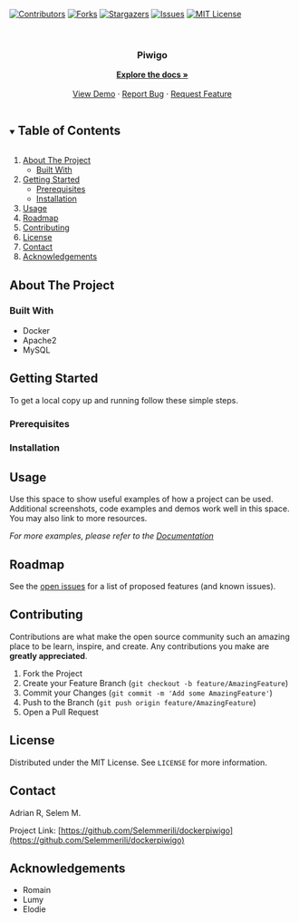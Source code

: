 

[![Contributors][contributors-shield]][contributors-url]
[![Forks][forks-shield]][forks-url]
[![Stargazers][stars-shield]][stars-url]
[![Issues][issues-shield]][issues-url]
[![MIT License][license-shield]][license-url]

<!-- PROJECT LOGO -->
<br />

  <h3 align="center">Piwigo</h3>

  <p align="center">
    <!-- <br /> -->
    <a href="https://github.com/Selemmerili/dockerpiwigo"><strong>Explore the docs »</strong></a>
    <br />
    <br />
    <a href="https://github.com/Selemmerili/dockerpiwigo">View Demo</a>
    ·
    <a href="https://github.com/Selemmerili/dockerpiwigo/issues">Report Bug</a>
    ·
    <a href="https://github.com/Selemmerili/dockerpiwigo/issues">Request Feature</a>
  </p>

<!-- TABLE OF CONTENTS -->
<details open="open">
  <summary><h2 style="display: inline-block">Table of Contents</h2></summary>
  <ol>
    <li>
      <a href="#about-the-project">About The Project</a>
      <ul>
        <li><a href="#built-with">Built With</a></li>
      </ul>
    </li>
    <li>
      <a href="#getting-started">Getting Started</a>
      <ul>
        <li><a href="#prerequisites">Prerequisites</a></li>
        <li><a href="#installation">Installation</a></li>
      </ul>
    </li>
    <li><a href="#usage">Usage</a></li>
    <li><a href="#roadmap">Roadmap</a></li>
    <li><a href="#contributing">Contributing</a></li>
    <li><a href="#license">License</a></li>
    <li><a href="#contact">Contact</a></li>
    <li><a href="#acknowledgements">Acknowledgements</a></li>
  </ol>
</details>

<!-- ABOUT THE PROJECT -->

## About The Project




### Built With

- []()Docker
- []()Apache2
- []()MySQL


<!-- GETTING STARTED -->

## Getting Started

To get a local copy up and running follow these simple steps.

### Prerequisites


### Installation


<!-- USAGE EXAMPLES -->

## Usage

Use this space to show useful examples of how a project can be used. Additional screenshots, code examples and demos work well in this space. You may also link to more resources.

_For more examples, please refer to the [Documentation](https://example.com)_

<!-- ROADMAP -->

## Roadmap

See the [open issues](https://github.com/sSelemmerili/dockerpiwigo/issues) for a list of proposed features (and known issues).

<!-- CONTRIBUTING -->

## Contributing

Contributions are what make the open source community such an amazing place to be learn, inspire, and create. Any contributions you make are **greatly appreciated**.

1. Fork the Project
2. Create your Feature Branch (`git checkout -b feature/AmazingFeature`)
3. Commit your Changes (`git commit -m 'Add some AmazingFeature'`)
4. Push to the Branch (`git push origin feature/AmazingFeature`)
5. Open a Pull Request

<!-- LICENSE -->

## License

Distributed under the MIT License. See `LICENSE` for more information.

<!-- CONTACT -->

## Contact

Adrian R, Selem M.

Project Link: [https://github.com/Selemmerili/dockerpiwigo](https://github.com/Selemmerili/dockerpiwigo)

<!-- ACKNOWLEDGEMENTS -->

## Acknowledgements

- []()Romain
- []()Lumy
- []()Elodie

<!-- MARKDOWN LINKS & IMAGES -->
<!-- https://www.markdownguide.org/basic-syntax/#reference-style-links -->

[contributors-shield]: https://img.shields.io/github/contributors/Selemmerili/dockerpiwigo.svg?style=for-the-badge
[contributors-url]: https://github.com/Selemmerili/dockerpiwigo/graphs/contributors
[forks-shield]: https://img.shields.io/github/forks/Selemmerili/dockerpiwigo.svg?style=for-the-badge
[forks-url]: https://github.com/Selemmerili/dockerpiwigo/network/members
[stars-shield]: https://img.shields.io/github/stars/Selemmerili/dockerpiwigo.svg?style=for-the-badge
[stars-url]: https://github.com/Selemmerili/dockerpiwigo/stargazers
[issues-shield]: https://img.shields.io/github/issues/Selemmerili/dockerpiwigo.svg?style=for-the-badge
[issues-url]: https://github.com/Selemmerili/dockerpiwigo/issues
[license-shield]: https://img.shields.io/github/license/Selemmerili/dockerpiwigo.svg?style=for-the-badge
[license-url]: https://github.com/Selemmerili/dockerpiwigo/blob/main/LICENSE.txt
